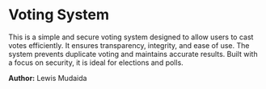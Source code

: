 


# Voting System  

This is a simple and secure voting system designed to allow users to cast votes efficiently. It ensures transparency, integrity, and ease of use. The system prevents duplicate voting and maintains accurate results. Built with a focus on security, it is ideal for elections and polls.  

**Author:** Lewis Mudaida  
